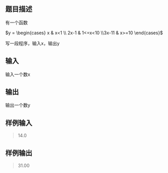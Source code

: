 ## 题目描述 
有一个函数

$y = \begin{cases} x & x<1 \\ 2x-1 & 1<=x<10 \\3x-11 & x>=10 \end{cases}$

写一段程序，输入x，输出y 

## 输入 
输入一个数x 

## 输出 
输出一个数y 

## 样例输入
> 14.0

## 样例输出
> 31.00